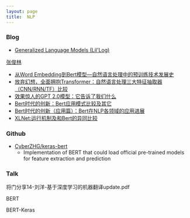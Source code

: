 ```yaml
---
layout: page
title:  NLP
---
```


### Blog

- [Generalized Language Models (Lil'Log)](https://lilianweng.github.io/lil-log/2019/01/31/generalized-language-models.html)

[张俊林](https://www.zhihu.com/people/zhang-jun-lin-76/posts)
- [从Word Embedding到Bert模型—自然语言处理中的预训练技术发展史](https://zhuanlan.zhihu.com/p/49271699)
- [放弃幻想，全面拥抱Transformer：自然语言处理三大特征抽取器（CNN/RNN/TF）比较](https://zhuanlan.zhihu.com/p/54743941)
- [效果惊人的GPT 2.0模型：它告诉了我们什么](https://zhuanlan.zhihu.com/p/56865533)
- [Bert时代的创新：Bert应用模式比较及其它](https://zhuanlan.zhihu.com/p/65470719)
- [Bert时代的创新（应用篇）：Bert在NLP各领域的应用进展](https://zhuanlan.zhihu.com/p/68446772)
- [XLNet:运行机制及和Bert的异同比较](https://zhuanlan.zhihu.com/p/70257427)

### Github

- [CyberZHG/keras-bert](https://github.com/CyberZHG/keras-bert)
	- Implementation of BERT that could load official pre-trained models for feature extraction and prediction

### Talk


将门分享14-刘洋-基于深度学习的机器翻译update.pdf

BERT

BERT-Keras


